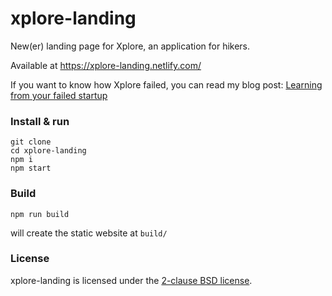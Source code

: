 # xplore-landing

New(er) landing page for Xplore, an application for hikers.

Available at https://xplore-landing.netlify.com/

If you want to know how Xplore failed, you can read my blog post: [Learning from your failed startup](https://nika.ninja/blog/learning-from-your-failed-startup/)

### Install & run

```
git clone
cd xplore-landing
npm i
npm start
```

### Build

```
npm run build
```

will create the static website at `build/`

### License

xplore-landing is licensed under the [2-clause BSD license](LICENSE).
